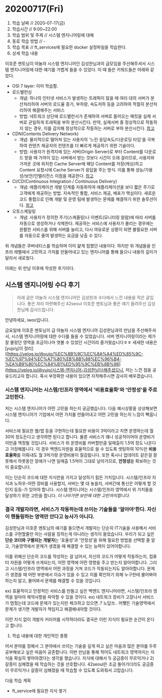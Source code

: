 # 20200717\(Fri\)

1. 학습 날짜 // 2020-07-17\(금\)
2. 학습시간 // 9:00~22:00
3. 학습 범위 및 주제 // 시스템 엔지니어링에 대해
4. 동료 학습 방법 // -
5. 학습 목표 // ft\_services에 필요한 docker 설정파일을 학습한다.
6. 상세 학습 내용

이호준 멘토님이 야놀자 시스템 엔지니어인 김성한님과의 급모임을 주선해주셔서 시스템 엔지니어링에 대한 얘기를 가볍게 들을 수 있었다. 이 때 들은 키워드들은 아래와 같았다.

* OSI 7 layer: 이미 학습함.
* 로드밸런싱
  * 개념: 하나의 인터넷 서비스가 발생하는 트래픽이 많을 때 여러 대의 서버가 분산처리하여 서버의 로드율 증가, 부하량, 속도저하 등을 고려하여 적절히 분산처리하여 해결해주는 서비스
  * 방법: 네트워크 상단에 로드밸런서가 존재하여 서버로 들어오는 패킷을 실제 서버로 균일하게 트래픽을 부하 분산시킨다. 만약, 실제서버 중 정상적으로 작동하지 않는 경우, 이를 감지해 정상적으로 작동하는 서버로 부하 분산시킨다. [참고](https://hojak99.tistory.com/448)
* CDN\(Contents Delivery Network\)
  * 개념: 물리적으로 떨어져 있는 사용자의 '느린 응답속도/다운로딩 타임'을 극복하여 컨텐츠 제공자의 컨텐츠를 더 빠르게 제공하기 위한 기술이다. 
  * 방법: 사용자가 원격지에 있는 서버\(Origin Server\)로 부터 Content를 다운로드 받을 때 가까이 있는 서버에서 받는 것보다 시간이 오래 걸리므로, 사용자와 가까운 곳에 위치한 Cache Server에 해당 Content를 저장\(캐싱\)하고 Content 요청시에 Cache Server가 응답을 주는 방식. 이를 통해 성능/가용성/보안/인텔리전스 이점을 제공한다. [참고](https://cdn.hosting.kr/cdn%EC%9D%B4%EB%9E%80-%EB%AC%B4%EC%97%87%EC%9D%B8%EA%B0%80%EC%9A%94/)
* CI/CD\(Continuous Integration / Continuous Delivery\)
  * 개념: 애플리케이션 개발 단계를 자동화하여 애플리케이션을 보다 짧은 주기로 고객에게 제공하는 방법. 지속적인 통합, 서비스 제공, 배포가 핵심이다. 새로운 코드 통합으로 인해 개발 및 운영 팀에 발생하는 문제를 해결하기 위한 솔루션이다. [참고](https://www.redhat.com/ko/topics/devops/what-is-ci-cd)
* 오토스케일링
  * 개념: 사용자가 정의한 주기\(스케줄링\)나 이벤트\(모니터링 알람\)에 따라 서버를 자동으로 생성하거나 삭제한다. 제공하는 서비스에 사용자가 몰리는 경우에는 원활한 서비스를 위해 서버를 늘리고, 다시 여유로운 상황이 되면 불필요한 서버를 자동으로 줄여 발생하는 요금을 낮출 수 있다.

위 개념들은 쿠버네티스를 학습하며 이미 얉게 접했던 내용이다. 하지만 위 개념들을 인프라 레벨에서 고민하고 가치를 만들어내고 있는 엔지니어를 통해 들으니 내용의 깊이가 달라서 새로웠다.

아래는 위 만남 이후에 작성한 후기이다.

## 시스템 엔지니어링 수다 후기

> 아래 글은 야놀자 시스템 엔지니어인 김성한과 수다에서 느낀 내용을 적은 글입니다. 좋은 자리 마련해주신 42seoul 이호준 멘토님과 좋은 얘기 들려주신 김성한님께 감사드립니다.

안녕하세요, iwoo입니다.

금요일에 이호준 멘토님이 급 야놀자 시스템 엔지니어 김성한님과의 만남을 주선해주셔서, 시스템 엔지니어링에 대한 수다를 들을 수 있었습니다. 서버 엔지니어링이라는 제가 잘 몰랐던 영역을 조금이나마 엿볼 수 있었던 시간이라 즐거웠습니다ㅎㅎ 세세한 내용은 \[yujo님이 정리\]\([https://velog.io/@yujo/%EC%8B%9C%EC%8A%A4%ED%85%9C-%EC%97%94%EC%A7%80%EB%8B%88%EC%96%B4-%EA%B9%80%EC%84%B1%ED%95%9C%EB%8B%98](https://velog.io/@yujo/시스템-엔지니어-김성한님)\)해주셨으니, 저는 느낀 점을 공유드리고자 합니다. 혹시 부정확한 내용이 있으면 지적해주시면 감사히 배우겠습니다.

### 시스템 엔지니어는 시스템/인프라 영역에서 '비용효율화'와 '안정성'을 주로 고민한다.

저는 시스템 엔지니어가 어떤 고민을 하는지 궁금했습니다. 다음 예시상황을 상상해보면 시스템 엔지니어가 기업에서 어떤 가치를 만들어내고 어떤 고민을 하는지 느낌이 빡옵니다.

서비스에 필요한 웹/앱 등을 구현하는데 필요한 비용이 3억이라고 치면 운영하는데 월 30억 정도든다고 생각하면 된다고 합니다. 물론 서비스가 꽤나 성공적이어야 운영비가 이만큼 책정될 것입니다. 서비스가 위 운영비를 커버할만큼 일매출이 1.5억 정도 나온다고 가정해봅니다. 이 경우 백엔드자원을 효율적으로 쓸 수 있도록 셋팅하여 10%만 **비용효율화**를 이뤄내도 월 3억가량 운영비용이 절감됩니다. 또한 혹시나 업데이트 같은걸 잘못해서 하룻동안 장애가 나면 일매출 1.5억이 그대로 날아가므로, **안정성**을 확보하는 것이 중요합니다.

이는 단순히 코드에 대한 지식만을 가지고 달성하기 힘든 가치입니다. 시스템/인프라 지식과 노하우-어떤 장비를 사용할지, 서버는 몇 대 놓을지, 서버간에 통신은 어떻게 할 것인지 등등-가 있어야 합니다. 시스템 엔지니어는 시스템/인프라 영역에서 위 가치들을 달성하기 위한 고민을 합니다. _더 나아가면 보안에 대한 고민까지합니다._

### 결국 개발자라면, 서비스가 작동하는데 쓰이는 기술들을 '알아야'한다. 자신이 핸들링하는 영역만 안다고 능사가 아니다.

김성한님과 이호준 멘토님의 얘기를 들으면서 개발자는 단순히 IT기술을 사용해서 서비스를 구현할줄만 아는 사람을 칭하는게 아니라는 생각이 들었습니다. 우리가 되고 싶은 **단순 코더와 구별되는 개발자**는 '효율성'과 '안정성'을 위해 필요한 방법을 선택할 줄 알고, 기술영역에서 문제가 생겼을 때 해결할 수 있는 능력이 있어야합니다.

이를 위해선 단순히 코드를 작성하는 걸 넘어서, 자신의 코드가 어떻게 작동하는지, 컴퓨터 자원을 어떻게 쓰게되는지, 어떤 영역에 어떤 영향을 주고 받는지 알아야합니다. 그리고 시스템/인프라 영역에서 어떤 과정을 거쳐 코드가 작동되는지도 알아야합니다. 문제가 생겼을 때 어떤 부분에서 이슈가 있을 수 있고 이를 확인하기 위해 누구한테 물어봐야하는지 알고, 물어봐서 문제를 해결할 수 있을 것입니다.

ex\) 효율적이고 안정적인 서비스를 만들고 싶은 백엔드 엔지니어라면, 시스템/인프라 영역을 알아야 제약사항을 파악할 수 있을 것이다. ex\) 네트워크 장비가 고장나서 서비스가 멈췄는데 코드에 문제가 있는지만 체크하고 있으면..? 노답쓰.. 어쨎든 기술영역에서 문제가 생기면 개발자가 책임지고 해결해내야할 것이다.

이런 지식 없이 개발자 커리어를 시작하더라도 결국은 이런 지식이 필요한 순간이 온다고 합니다.

1. 학습 내용에 대한 개인적인 총평

어서 분야를 정해서 그 분야에서 쓰이는 기술을 깊게 파고 싶은 마음과 많은 분야를 두루 공부해보고 싶은 마음이 공존합니다. 이번 만남을 통해 적어도 네트워크 영역까지는 지식을 확실히 쌓아야겠다는 생각을 했습니다. 지식에 대해서 1\) 궁금증이 무르익거나 2\) 갈증이 심해졌을 때 학습하는 것을 선호합니다. 42seoul은 조금 돌아가더라도 궁금증이 무르익거나 갈증이 심해졌을 때 학습할 수 있도록 도와줘서 고맙습니다.

다음 학습 계획

* ft\_service에 필요한 지식 쌓기

